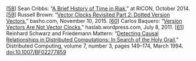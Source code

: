 [[58](ch05.html#Cribbs2014wc-marker)] Sean Cribbs:
“[A Brief History of Time in Riak](https://www.youtube.com/watch?v=HHkKPdOi-ZU),”
at RICON, October 2014. [[59](ch05.html#Brown2015wx-marker)] Russell Brown:
“[Vector
Clocks Revisited Part 2: Dotted Version Vectors](http://basho.com/posts/technical/vector-clocks-revisited-part-2-dotted-version-vectors/),” basho.com, November 10, 2015. [[60](ch05.html#Baquero2011ud-marker)] Carlos Baquero:
“[Version
Vectors Are Not Vector Clocks](https://haslab.wordpress.com/2011/07/08/version-vectors-are-not-vector-clocks/),” haslab.wordpress.com, July 8, 2011. [[61](ch05.html#Schwarz1994gl-marker)] Reinhard Schwarz and Friedemann Mattern:
“[Detecting Causal
Relationships in Distributed Computations: In Search of the Holy Grail](http://dcg.ethz.ch/lectures/hs08/seminar/papers/mattern4.pdf),” Distributed
Computing, volume 7, number 3, pages 149–174, March 1994.
[doi:10.1007/BF02277859](http://dx.doi.org/10.1007/BF02277859)